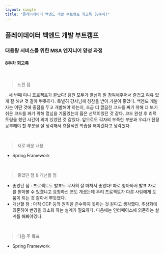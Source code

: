 ```yaml
---
layout: single
title: "플레이데이터 백엔드 개발 부트캠프 회고록 (8주차)"
---
```


## 플레이데이터 백엔드 개발 부트캠프

### 대용량 서비스를 위한 MSA 엔지니어 양성 과정

#### 8주차 회고록

<br>

> 느낀 점

&nbsp;&nbsp; 세 번째 미니 프로젝트가 끝났다! 팀원 모두가 열심히 잘 참여해주어서 즐겁고 여유 있게 잘 해낸 것 같아 뿌듯하다. 특별히 강사님께 칭찬을 받아 기분이 좋았다.
백엔드 개발자는 어떤 것에 중점을 두고 개발해야 하는지, 조금 더 깔끔한 코드를 짜기 위해 더 보기 쉬운 코드를 짜기 위해 열심을 기울였는데 옳은 선택이였던 것 같다.
코드 완성 후 리팩토링을 했던 시간이 의미 있었던 것 같았다. 앞으로도 각자의 부족한 부분과 우리가 진정 공부해야 할 부분을 잘 생각해서 효율적인 학습을 해야겠다고 생각했다.

<br>

> 새로 배운 내용

- Spring Framework

<br>

> 좋았던 점 & 개선할 점

- 좋았던 점 : 프로젝트도 발표도 무사히 잘 마쳐서 좋았다! 따로 찾아와서 발표 자료를 받아볼 수 있겠냐고 요청하신 분도 계셨는데 우리 프로젝트가 다른 사람에게 도움이 되는 것 같아서 뿌듯했다.
- 개선할 점 : 아직 OCP 등의 원칙을 준수하지 못하는 것 같다고 생각했다. 추상화에 의존하여 변경을 최소화 하는 설계가 필요하다. 다음에는 인터페이스에 의존하는 설계를 해봐야겠다.

<br>

> 다음 주 목표

- Spring Framework